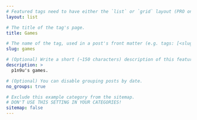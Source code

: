 ```yaml
---
# Featured tags need to have either the `list` or `grid` layout (PRO only).
layout: list

# The title of the tag's page.
title: Games

# The name of the tag, used in a post's front matter (e.g. tags: [<slug>]).
slug: games

# (Optional) Write a short (~150 characters) description of this featured tag.
description: >
  p1n9u's games.

# (Optional) You can disable grouping posts by date.
no_groups: true

# Exclude this example category from the sitemap.
# DON'T USE THIS SETTING IN YOUR CATEGORIES!
sitemap: false
---
```

